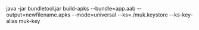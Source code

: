 java -jar bundletool.jar build-apks --bundle=app.aab --output=newfilename.apks --mode=universal --ks=./muk.keystore --ks-key-alias muk-key

